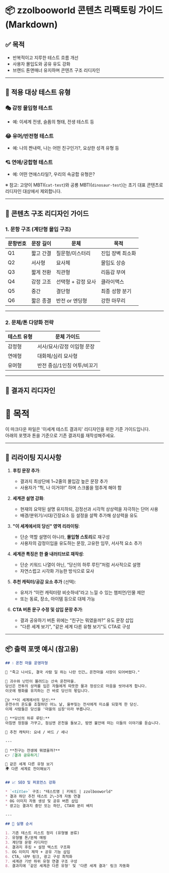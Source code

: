 # 📦 zzolbooworld 콘텐츠 리팩토링 가이드 (Markdown)

## ✅ 목적

* 반복적이고 지루한 테스트 흐름 개선
* 사용자 몰입도와 공유 유도 강화
* 브랜드 톤앤매너 유지하며 콘텐츠 구조 리디자인

---

## 📁 적용 대상 테스트 유형

### 🎭 감정 몰입형 테스트

* 예: 이세계 전생, 슬픔의 형태, 전생 테스트 등

### 😂 유머/반전형 테스트

* 예: 나의 짠내력, 나는 어떤 친구인가?, 요상한 성격 유형 등

### 💘 연애/궁합형 테스트

* 예: 어떤 연애스타일?, 우리의 속궁합 유형은?

※ 참고: 고양이 MBTI(`cat-test`)와 공룡 MBTI(`dinosaur-test`)는 초기 대표 콘텐츠로 리디자인 대상에서 제외합니다.

---

## 📐 콘텐츠 구조 리디자인 가이드

### 1. **문항 구조 (계단형 몰입 구조)**

| 문항번호 | 문장 길이 | 문체          | 목적        |
| ---- | ----- | ----------- | --------- |
| Q1   | 짧고 간결 | 질문형/미스터리    | 진입 장벽 최소화 |
| Q2   | 서사형   | 묘사체         | 몰입도 상승    |
| Q3   | 짧게 전환 | 직관형         | 리듬감 부여    |
| Q4   | 감정 고조 | 선택형 + 감정 묘사 | 클라이맥스     |
| Q5   | 중간    | 결단형         | 최종 성향 분기  |
| Q6   | 짧은 종결 | 반전 or 엔딩형   | 강한 마무리    |

---

### 2. **문체/톤 다양화 전략**

| 테스트 유형 | 문체 가이드           |
| ------ | ---------------- |
| 감정형    | 서사/묘사/감정 이입형 문장  |
| 연애형    | 대화체/심리 묘사형       |
| 유머형    | 반전 중심/1인칭 어투/비꼬기 |

---

## 🧠 결과지 리디자인

# 🎯 목적
이 마크다운 파일은 '이세계 테스트 결과지' 리디자인을 위한 기준 가이드입니다.  
아래의 포맷과 톤을 기준으로 기존 결과지를 재작성해주세요.

---

## 🔧 리라이팅 지시사항

1. **후킹 문장 추가**:  
   - 결과지 최상단에 1~2줄의 몰입감 높은 문장 추가  
   - 사용자가 “헉, 나 이거야!” 하며 스크롤을 멈추게 해야 함

2. **세계관 설명 강화**:  
   - 현재의 요약된 설명 유지하되, 감정선과 시각적 상상력을 자극하는 단어 사용  
   - 배경/분위기/시대/긴장요소 등 설정을 살짝 추가해 상상력을 유도

3. **"이 세계에서의 당신" 영역 리라이팅**:  
   - 단순 역할 설명이 아니라, **몰입형 스토리**로 재구성  
   - 사용자의 감정이입을 유도하는 문장, 고유한 임무, 서사적 요소 추가

4. **세계관 특징은 한 줄 내러티브로 재작성**:  
   - 단순 키워드 나열이 아닌, “당신의 하루 루틴”처럼 서사적으로 설명  
   - 자연스럽고 시각화 가능한 방식으로 묘사

5. **추천 캐릭터/공감 요소 추가** (선택):  
   - 유저가 “이런 캐릭터랑 비슷하네”라고 느낄 수 있는 챔피언/인물 제안  
   - 또는 동료, 장소, 아이템 등으로 대체 가능

6. **CTA 버튼 문구 수정 및 삽입 문장 추가**:  
   - 결과 공유하기 버튼 위에는 “친구는 뭐였을까?” 유도 문장 삽입  
   - "다른 세계 보기", "같은 세계 다른 유형 보기"도 CTA로 구성

---

## 📦 출력 포맷 예시 (참고용)

```md
## 💧 온천 마을 운영자형

🧠 "죽고 나서도, 결국 사람 일 하는 나란 인간… 온천마을 사장이 되어버렸다."

🪷 괴수와 난민이 몰려드는 산속 온천마을.  
당신은 전투의 상처를 입은 자들에게 따뜻한 물과 정성으로 마음을 씻어내게 합니다.  
이곳에 평화를 유지하는 건 바로 당신의 몫입니다.

🧍‍♀️ **이 세계에서의 당신:**  
온천수의 온도를 조절하던 어느 날, 울부짖는 전사에게 미소를 되찾게 한 당신.  
이제 사람들은 당신을 '마을의 심장'이라 부릅니다.

🌿 **당신의 하루 루틴:**  
아침엔 정원을 가꾸고, 점심엔 온천을 돌보고, 밤엔 불안에 떠는 이들의 이야기를 듣습니다.

🎯 추천 캐릭터: 요네 / 바드 / 세나

---

📣 **친구는 전생에 뭐였을까?**  
👉 [결과 공유하기]

🌋 같은 세계 다른 유형 보기  
🌍 다른 세계로 전이해보기


## 📈 SEO 및 퍼포먼스 강화

* `<title>` 구조: "테스트명 | 키워드 | zzolbooworld"
* 결과 하단 추천 테스트 2\~3개 자동 연결
* OG 이미지 자동 생성 및 공유 버튼 삽입
* 광고는 결과지 중단 또는 하단, CTA와 분리 배치

---

## 📌 실행 순서

1. 기존 테스트 리스트 정리 (유형별 분류)
2. 유형별 톤/문체 매핑
3. 계단형 문항 리디자인
4. 결과지 후킹 + 설정 텍스트 구조화
5. OG 이미지 제작 + 공유 기능 삽입
6. CTA, 내부 링크, 광고 구성 최적화
7. 세계관 기반 하위 유형 연결 구조 구성
8. 결과지에 '같은 세계관 다른 유형' 및 '다른 세계 결과' 링크 자동화
